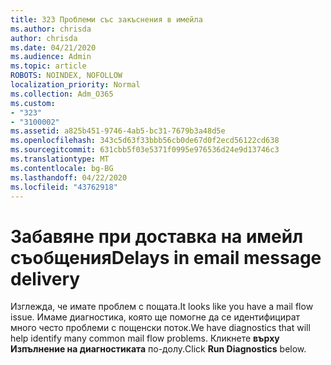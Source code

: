 ```yaml
---
title: 323 Проблеми със закъснения в имейла
ms.author: chrisda
author: chrisda
ms.date: 04/21/2020
ms.audience: Admin
ms.topic: article
ROBOTS: NOINDEX, NOFOLLOW
localization_priority: Normal
ms.collection: Adm_O365
ms.custom:
- "323"
- "3100002"
ms.assetid: a825b451-9746-4ab5-bc31-7679b3a48d5e
ms.openlocfilehash: 343c5d63f33bbb56cb0de67d0f2ecd56122cd638
ms.sourcegitcommit: 631cbb5f03e5371f0995e976536d24e9d13746c3
ms.translationtype: MT
ms.contentlocale: bg-BG
ms.lasthandoff: 04/22/2020
ms.locfileid: "43762918"
---
```

# <a name="delays-in-email-message-delivery"></a><span data-ttu-id="ca8bc-102">Забавяне при доставка на имейл съобщения</span><span class="sxs-lookup"><span data-stu-id="ca8bc-102">Delays in email message delivery</span></span>

<span data-ttu-id="ca8bc-103">Изглежда, че имате проблем с пощата.</span><span class="sxs-lookup"><span data-stu-id="ca8bc-103">It looks like you have a mail flow issue.</span></span> <span data-ttu-id="ca8bc-104">Имаме диагностика, която ще помогне да се идентифицират много често проблеми с пощенски поток.</span><span class="sxs-lookup"><span data-stu-id="ca8bc-104">We have diagnostics that will help identify many common mail flow problems.</span></span> <span data-ttu-id="ca8bc-105">Кликнете **върху Изпълнение на диагностиката** по-долу.</span><span class="sxs-lookup"><span data-stu-id="ca8bc-105">Click **Run Diagnostics** below.</span></span>
